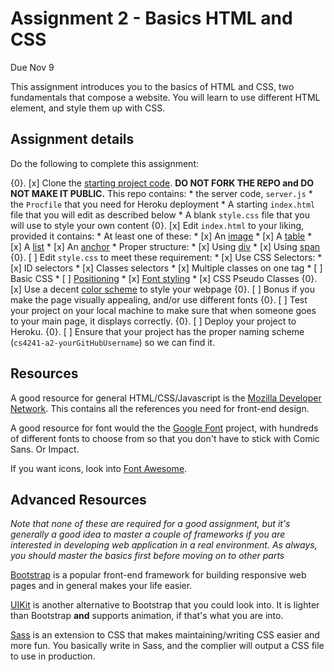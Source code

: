 
Assignment 2 - Basics HTML and CSS
===

Due Nov 9

This assignment introduces you to the basics of HTML and CSS, two fundamentals that compose a website. You will learn to use different HTML element, and style them up with CSS.


Assignment details
---

Do the following to complete this assignment:

{0}. [x] Clone the [starting project code](https://github.com/cs4241-16b/A2-TheBasics). **DO NOT FORK THE REPO and DO NOT MAKE IT PUBLIC.** This repo contains:
    * the server code, `server.js`
    * the `Procfile` that you need for Heroku deployment
    * A starting `index.html` file that you will edit as described below
    * A blank `style.css` file that you will use to style your own content
{0}. [x] Edit `index.html` to your liking, provided it contains:
    * At least one of these:
        * [x] An [image](https://developer.mozilla.org/en-US/docs/Web/HTML/Element/img)
        * [x] A [table](https://developer.mozilla.org/en-US/docs/Web/HTML/Element/table)
        * [x] A [list](https://developer.mozilla.org/en-US/docs/Web/HTML/Element/li)
        * [x] An [anchor](https://developer.mozilla.org/en-US/docs/Web/HTML/Element/a)
    * Proper structure: 
        * [x] Using [div](https://developer.mozilla.org/en-US/docs/Web/HTML/Element/div)
        * [x] Using [span](https://developer.mozilla.org/en-US/docs/Web/HTML/Element/span)
{0}. [ ] Edit `style.css` to meet these requirement:
    * [x] Use CSS Selectors:
        * [x] ID selectors
        * [x] Classes selectors 
        * [x] Multiple classes on one tag
    * [ ] Basic CSS 
        * [ ] [Positioning](https://developer.mozilla.org/en-US/docs/Web/CSS/position)
        * [x] [Font styling](https://developer.mozilla.org/en-US/docs/Web/CSS/font-style)
    * [x] CSS Pseudo Classes
{0}. [x] Use a decent [color scheme](https://color.adobe.com/create/color-wheel/) to style your webpage
{0}. [ ] Bonus if you make the page visually appealing, and/or use different fonts 
{0}. [ ] Test your project on your local machine to make sure that when someone goes to your main page, it displays correctly.
{0}. [ ] Deploy your project to Heroku.
{0}. [ ] Ensure that your project has the proper naming scheme (`cs4241-a2-yourGitHubUsername`) so we can find it.


Resources
---

A good resource for general HTML/CSS/Javascript is the [Mozilla Developer Network](https://developer.mozilla.org/en-US/). This contains all the references you need for front-end design.

A good resource for font would the the [Google Font](https://fonts.google.com/) project, with hundreds of different fonts to choose from so that you don't have to stick with Comic Sans. Or Impact.

If you want icons, look into [Font Awesome](http://fontawesome.io/).


Advanced Resources
---
*Note that none of these are required for a good assignment, but it's generally a good idea to master a couple of frameworks if you are interested in developing web application in a real environment. As always, you should master the basics first before moving on to other parts*

[Bootstrap](http://getbootstrap.com/) is a popular front-end framework for building responsive web pages and in general makes your life easier. 

[UIKit](https://getuikit.com/) is another alternative to Bootstrap that you could look into. It is lighter than Bootstrap __and__ supports animation, if that's what you are into. 

[Sass](http://sass-lang.com/) is an extension to CSS that makes maintaining/writing CSS easier and more fun. You basically write in Sass, and the complier will output a CSS file to use in production. 